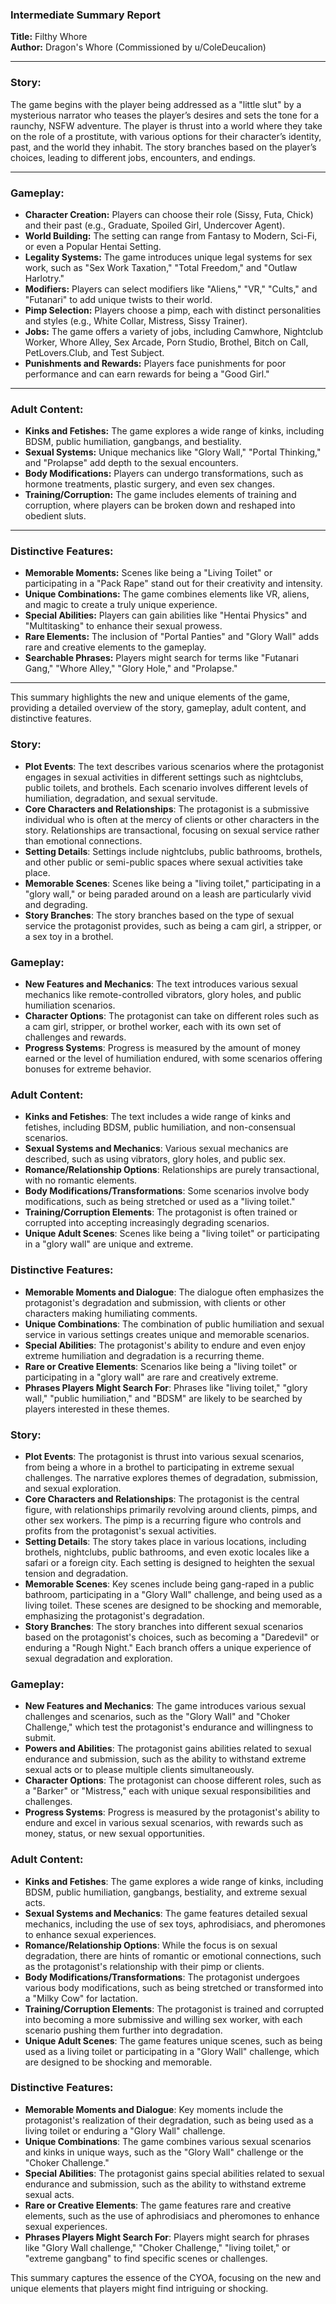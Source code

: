 ### Intermediate Summary Report

**Title:** Filthy Whore  
**Author:** Dragon's Whore (Commissioned by u/ColeDeucalion)  

---

### **Story:**  
The game begins with the player being addressed as a "little slut" by a mysterious narrator who teases the player’s desires and sets the tone for a raunchy, NSFW adventure. The player is thrust into a world where they take on the role of a prostitute, with various options for their character’s identity, past, and the world they inhabit. The story branches based on the player’s choices, leading to different jobs, encounters, and endings.  

---

### **Gameplay:**  
- **Character Creation:** Players can choose their role (Sissy, Futa, Chick) and their past (e.g., Graduate, Spoiled Girl, Undercover Agent).  
- **World Building:** The setting can range from Fantasy to Modern, Sci-Fi, or even a Popular Hentai Setting.  
- **Legality Systems:** The game introduces unique legal systems for sex work, such as "Sex Work Taxation," "Total Freedom," and "Outlaw Harlotry."  
- **Modifiers:** Players can select modifiers like "Aliens," "VR," "Cults," and "Futanari" to add unique twists to their world.  
- **Pimp Selection:** Players choose a pimp, each with distinct personalities and styles (e.g., White Collar, Mistress, Sissy Trainer).  
- **Jobs:** The game offers a variety of jobs, including Camwhore, Nightclub Worker, Whore Alley, Sex Arcade, Porn Studio, Brothel, Bitch on Call, PetLovers.Club, and Test Subject.  
- **Punishments and Rewards:** Players face punishments for poor performance and can earn rewards for being a "Good Girl."  

---

### **Adult Content:**  
- **Kinks and Fetishes:** The game explores a wide range of kinks, including BDSM, public humiliation, gangbangs, and bestiality.  
- **Sexual Systems:** Unique mechanics like "Glory Wall," "Portal Thinking," and "Prolapse" add depth to the sexual encounters.  
- **Body Modifications:** Players can undergo transformations, such as hormone treatments, plastic surgery, and even sex changes.  
- **Training/Corruption:** The game includes elements of training and corruption, where players can be broken down and reshaped into obedient sluts.  

---

### **Distinctive Features:**  
- **Memorable Moments:** Scenes like being a "Living Toilet" or participating in a "Pack Rape" stand out for their creativity and intensity.  
- **Unique Combinations:** The game combines elements like VR, aliens, and magic to create a truly unique experience.  
- **Special Abilities:** Players can gain abilities like "Hentai Physics" and "Multitasking" to enhance their sexual prowess.  
- **Rare Elements:** The inclusion of "Portal Panties" and "Glory Wall" adds rare and creative elements to the gameplay.  
- **Searchable Phrases:** Players might search for terms like "Futanari Gang," "Whore Alley," "Glory Hole," and "Prolapse."  

---

This summary highlights the new and unique elements of the game, providing a detailed overview of the story, gameplay, adult content, and distinctive features.

### Story:
- **Plot Events**: The text describes various scenarios where the protagonist engages in sexual activities in different settings such as nightclubs, public toilets, and brothels. Each scenario involves different levels of humiliation, degradation, and sexual servitude.
- **Core Characters and Relationships**: The protagonist is a submissive individual who is often at the mercy of clients or other characters in the story. Relationships are transactional, focusing on sexual service rather than emotional connections.
- **Setting Details**: Settings include nightclubs, public bathrooms, brothels, and other public or semi-public spaces where sexual activities take place.
- **Memorable Scenes**: Scenes like being a "living toilet," participating in a "glory wall," or being paraded around on a leash are particularly vivid and degrading.
- **Story Branches**: The story branches based on the type of sexual service the protagonist provides, such as being a cam girl, a stripper, or a sex toy in a brothel.

### Gameplay:
- **New Features and Mechanics**: The text introduces various sexual mechanics like remote-controlled vibrators, glory holes, and public humiliation scenarios.
- **Character Options**: The protagonist can take on different roles such as a cam girl, stripper, or brothel worker, each with its own set of challenges and rewards.
- **Progress Systems**: Progress is measured by the amount of money earned or the level of humiliation endured, with some scenarios offering bonuses for extreme behavior.

### Adult Content:
- **Kinks and Fetishes**: The text includes a wide range of kinks and fetishes, including BDSM, public humiliation, and non-consensual scenarios.
- **Sexual Systems and Mechanics**: Various sexual mechanics are described, such as using vibrators, glory holes, and public sex.
- **Romance/Relationship Options**: Relationships are purely transactional, with no romantic elements.
- **Body Modifications/Transformations**: Some scenarios involve body modifications, such as being stretched or used as a "living toilet."
- **Training/Corruption Elements**: The protagonist is often trained or corrupted into accepting increasingly degrading scenarios.
- **Unique Adult Scenes**: Scenes like being a "living toilet" or participating in a "glory wall" are unique and extreme.

### Distinctive Features:
- **Memorable Moments and Dialogue**: The dialogue often emphasizes the protagonist's degradation and submission, with clients or other characters making humiliating comments.
- **Unique Combinations**: The combination of public humiliation and sexual service in various settings creates unique and memorable scenarios.
- **Special Abilities**: The protagonist's ability to endure and even enjoy extreme humiliation and degradation is a recurring theme.
- **Rare or Creative Elements**: Scenarios like being a "living toilet" or participating in a "glory wall" are rare and creatively extreme.
- **Phrases Players Might Search For**: Phrases like "living toilet," "glory wall," "public humiliation," and "BDSM" are likely to be searched by players interested in these themes.

### Story:
- **Plot Events**: The protagonist is thrust into various sexual scenarios, from being a whore in a brothel to participating in extreme sexual challenges. The narrative explores themes of degradation, submission, and sexual exploration.
- **Core Characters and Relationships**: The protagonist is the central figure, with relationships primarily revolving around clients, pimps, and other sex workers. The pimp is a recurring figure who controls and profits from the protagonist's sexual activities.
- **Setting Details**: The story takes place in various locations, including brothels, nightclubs, public bathrooms, and even exotic locales like a safari or a foreign city. Each setting is designed to heighten the sexual tension and degradation.
- **Memorable Scenes**: Key scenes include being gang-raped in a public bathroom, participating in a "Glory Wall" challenge, and being used as a living toilet. These scenes are designed to be shocking and memorable, emphasizing the protagonist's degradation.
- **Story Branches**: The story branches into different sexual scenarios based on the protagonist's choices, such as becoming a "Daredevil" or enduring a "Rough Night." Each branch offers a unique experience of sexual degradation and exploration.

### Gameplay:
- **New Features and Mechanics**: The game introduces various sexual challenges and scenarios, such as the "Glory Wall" and "Choker Challenge," which test the protagonist's endurance and willingness to submit.
- **Powers and Abilities**: The protagonist gains abilities related to sexual endurance and submission, such as the ability to withstand extreme sexual acts or to please multiple clients simultaneously.
- **Character Options**: The protagonist can choose different roles, such as a "Barker" or "Mistress," each with unique sexual responsibilities and challenges.
- **Progress Systems**: Progress is measured by the protagonist's ability to endure and excel in various sexual scenarios, with rewards such as money, status, or new sexual opportunities.

### Adult Content:
- **Kinks and Fetishes**: The game explores a wide range of kinks, including BDSM, public humiliation, gangbangs, bestiality, and extreme sexual acts.
- **Sexual Systems and Mechanics**: The game features detailed sexual mechanics, including the use of sex toys, aphrodisiacs, and pheromones to enhance sexual experiences.
- **Romance/Relationship Options**: While the focus is on sexual degradation, there are hints of romantic or emotional connections, such as the protagonist's relationship with their pimp or clients.
- **Body Modifications/Transformations**: The protagonist undergoes various body modifications, such as being stretched or transformed into a "Milky Cow" for lactation.
- **Training/Corruption Elements**: The protagonist is trained and corrupted into becoming a more submissive and willing sex worker, with each scenario pushing them further into degradation.
- **Unique Adult Scenes**: The game features unique scenes, such as being used as a living toilet or participating in a "Glory Wall" challenge, which are designed to be shocking and memorable.

### Distinctive Features:
- **Memorable Moments and Dialogue**: Key moments include the protagonist's realization of their degradation, such as being used as a living toilet or enduring a "Glory Wall" challenge.
- **Unique Combinations**: The game combines various sexual scenarios and kinks in unique ways, such as the "Glory Wall" challenge or the "Choker Challenge."
- **Special Abilities**: The protagonist gains special abilities related to sexual endurance and submission, such as the ability to withstand extreme sexual acts.
- **Rare or Creative Elements**: The game features rare and creative elements, such as the use of aphrodisiacs and pheromones to enhance sexual experiences.
- **Phrases Players Might Search For**: Players might search for phrases like "Glory Wall challenge," "Choker Challenge," "living toilet," or "extreme gangbang" to find specific scenes or challenges.

This summary captures the essence of the CYOA, focusing on the new and unique elements that players might find intriguing or shocking.